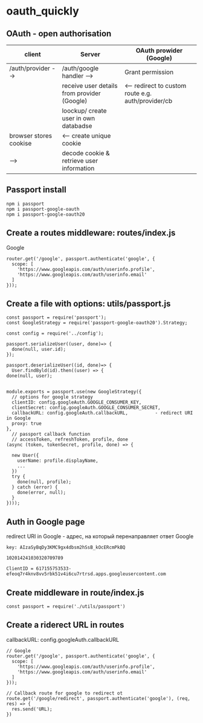 # oauth_quickly

## OAuth - open authorisation

|client                     | Server                                       | OAuth prowider (Google)                                |
|---------------------------|----------------------------------------------|--------------------------------------------------------|
|/auth/provider -->         |  /auth/google handler -->                    | Grant permission                                       |
|                           |  receive user details from provider (Google) | <-- redirect to custom route e.g. auth/provider/cb     |
|                           | loockup/ create user in own databadse        |                                                        |
|  browser stores cookise   | <-- create unique cookie                     |                                                        |
|             -->           | decode cookie & retrieve user information    |                                                        |

## Passport install
```
npm i passport
npm i passport-google-oauth
npm i passport-google-oauth20
```
## Create a routes middleware: routes/index.js
Google
```
router.get('/google', passport.authenticate('google', {
  scope: [
    'https://www.googleapis.com/auth/userinfo.profile',
    'https://www.googleapis.com/auth/userinfo.email'
  ]
}));
```

## Create a file with options: utils/passport.js
```
const passport = require('passport');
const GoogleStrategy = require('passport-google-oauth20').Strategy;

const config = require('../config');

passport.serializeUser((user, done)=> {
  done(null, user.id);
});

passport.deserializeUser((id, done)=> {
  User.findByld(id).then((user) => {
done(null, user);


module.exports = passport.use(new GoogleStrategy({
  // options for google strategy
  clientID: config.googleAuth.GOOGLE_CONSUMER_KEY,
  clientSecret: config.googleAuth.GOOGLE_CONSUMER_SECRET,
  callbackURL: config.googleAuth.callbackURL,          - redirect URI in Google
  proxy: true
},
  // passport callback function
  // accessToken, refreshToken, profile, done  
(async (token, tokenSecret, profile, done) => {

  new User({
    userName: profile.displayName,
    ...
  })
  try {
    done(null, profile);
  } catch (error) {
    done(error, null);
  }
})));
```

## Auth in Google page

redirect URI in Google - адрес, на который перенаправляет ответ Google 
```
key: AIzaSyBqDy3KMC9gx4dbsm2hSsB_kOcERcmPkBQ

102014241030320709789
 
ClientID = 617155753533-efeoq7r4knv8vv5rbk51v4i6cu7rtrsd.apps.googleusercontent.com
```

## Create middleware in route/index.js
```
const passport = require('./utils/passport')
```
## Create a riderect URL in routes 
callbackURL: config.googleAuth.callbackURL
```
// Google
router.get('/google', passport.authenticate('google', {
  scope: [
    'https://www.googleapis.com/auth/userinfo.profile',
    'https://www.googleapis.com/auth/userinfo.email'
  ]
}));

// Callback route for google to redirect ot
route.get('/google/redirect', passport.authenticate('google'), (req, res) => {
  res.send('URL);
})
```

